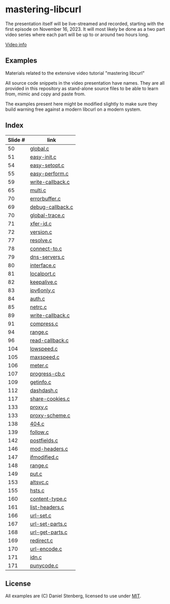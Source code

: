 # mastering-libcurl

The presentation itself will be live-streamed and recorded, starting
with the first episode on November 16, 2023. It will most likely be
done as a two part video series where each part will be up to or around
two hours long.

[Video info](https://daniel.haxx.se/blog/2023/11/01/mastering-libcurl/)

## Examples

Materials related to the extensive video tutorial "mastering libcurl"

All source code snippets in the video presentation have names. They are all
provided in this repository as stand-alone source files to be able to learn
from, mimic and copy and paste from.

The examples present here might be modified slightly to make sure they
build warning free against a modern libcurl on a modern system.

## Index

| Slide # | link                                 |
|---------|--------------------------------------|
| 50      | [global.c](global.c)                 |
| 51      | [easy-init.c](easy-init.c)           |
| 54      | [easy-setopt.c](easy-setopt.c)       |
| 55      | [easy-perform.c](easy-perform.c)     |
| 59      | [write-callback.c](write-callback.c) |
| 65      | [multi.c](multi.c)                   |
| 70      | [errorbuffer.c](errorbuffer.c)       |
| 69      | [debug-callback.c](debug-callback.c) |
| 70      | [global-trace.c](global-trace.c)     |
| 71      | [xfer-id.c](xfer-id.c)               |
| 72      | [version.c](version.c)               |
| 77      | [resolve.c](resolve.c)               |
| 78      | [connect-to.c](connect-to.c)         |
| 79      | [dns-servers.c](dns-servers.c)       |
| 80      | [interface.c](interface.c)           |
| 81      | [localport.c](localport.c)           |
| 82      | [keepalive.c](keepalive.c)           |
| 83      | [ipv6only.c](ipv6only.c)             |
| 84      | [auth.c](auth.c)                     |
| 85      | [netrc.c](netrc.c)                   |
| 89      | [write-callback.c](write-callback.c) |
| 91      | [compress.c](compress.c)             |
| 94      | [range.c](range.c)                   |
| 96      | [read-callback.c](read-callback.c)   |
| 104     | [lowspeed.c](lowspeed.c)             |
| 105     | [maxspeed.c](maxspeed.c)             |
| 106     | [meter.c](meter.c)                   |
| 107     | [progress-cb.c](progress-cb.c)       |
| 109     | [getinfo.c](getinfo.c)               |
| 112     | [dashdash.c](dashdash.c)             |
| 117     | [share-cookies.c](share-cookies.c)   |
| 133     | [proxy.c](proxy.c)                   |
| 133     | [proxy-scheme.c](proxy-scheme.c)     |
| 138     | [404.c](404.c)                       |
| 139     | [follow.c](follow.c)                 |
| 142     | [postfields.c](postfields.c)         |
| 146     | [mod-headers.c](mod-headers.c)       |
| 147     | [ifmodified.c](ifmodified.c)         |
| 148     | [range.c](range.c)                   |
| 149     | [put.c](put.c)                       |
| 153     | [altsvc.c](altsvc.c)                 |
| 155     | [hsts.c](hsts.c)                     |
| 160     | [content-type.c](content-type.c)     |
| 161     | [list-headers.c](list-headers.c)     |
| 166     | [url-set.c](url-set.c)               |
| 167     | [url-set-parts.c](url-set-parts.c)   |
| 168     | [url-get-parts.c](url-get-parts.c)   |
| 169     | [redirect.c](redirect.c)             |
| 170     | [url-encode.c](url-encode.c)         |
| 171     | [idn.c](idn.c)                       |
| 171     | [punycode.c](punycode.c)             |

## License

All examples are (C) Daniel Stenberg, licensed to use under [MIT](LICENSE).
